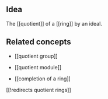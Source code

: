 

## Idea

The [[quotient]] of a [[ring]] by an ideal.

## Related concepts

* [[quotient group]]

* [[quotient module]]

* [[completion of a ring]]

[[!redirects quotient rings]]